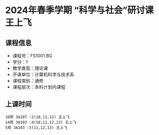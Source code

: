 # 2024年春季学期 “科学与社会”研讨课 王上飞






## 课程信息

- 课程号：FS1001.BG
- 学分：1
- 教学类型：理论课
- 开课单位：计算机科学与技术系
- 课程类别：通修
- 课程层次：本科计划内课程

## 上课时间

```
10周 3A107 :2(10,11,12) 王上飞
14周 3A103 :4(10,11,12,13) 王上飞
5周 3A103 :5(11,12,13) 王上飞
```

